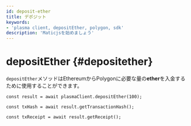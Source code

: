 ```yaml
---
id: deposit-ether
title: デポジット
keywords:
- 'plasma client, depositEther, polygon, sdk'
description: 'Maticjsを始めましょう'
---
```


# depositEther {#depositether}

`depositEther`メソッドはEthereumからPolygonに必要な量の**ether**を入金するために使用することができます。

```
const result = await plasmaClient.depositEther(100);

const txHash = await result.getTransactionHash();

const txReceipt = await result.getReceipt();

```
